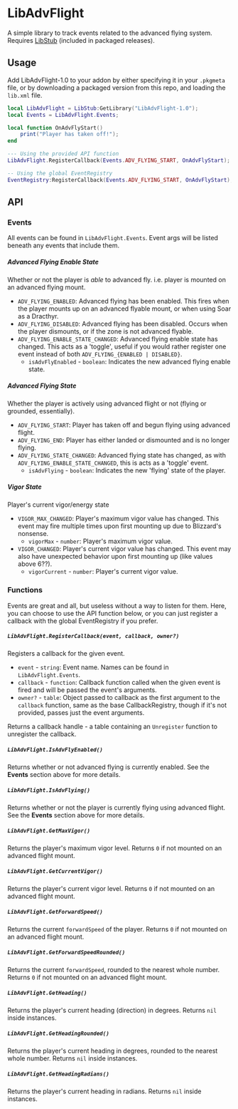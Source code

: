 # LibAdvFlight

A simple library to track events related to the advanced flying system. Requires [LibStub](https://www.curseforge.com/wow/addons/libstub) (included in packaged releases).

## Usage

Add LibAdvFlight-1.0 to your addon by either specifying it in your `.pkgmeta` file, or by downloading a packaged version from this repo, and loading the `lib.xml` file.
```lua
local LibAdvFlight = LibStub:GetLibrary("LibAdvFlight-1.0");
local Events = LibAdvFlight.Events;

local function OnAdvFlyStart()
    print("Player has taken off!");
end

--- Using the provided API function
LibAdvFlight.RegisterCallback(Events.ADV_FLYING_START, OnAdvFlyStart);

-- Using the global EventRegistry
EventRegistry:RegisterCallback(Events.ADV_FLYING_START, OnAdvFlyStart);
```

## API

### Events
All events can be found in `LibAdvFlight.Events`. Event args will be listed beneath any events that include them.

##### Advanced Flying Enable State
Whether or not the player is *able* to advanced fly. i.e. player is mounted on an advanced flying mount.
- `ADV_FLYING_ENABLED`: Advanced flying has been enabled. This fires when the player mounts up on an advanced flyable mount, or when using Soar as a Dracthyr.
- `ADV_FLYING_DISABLED`: Advanced flying has been disabled. Occurs when the player dismounts, or if the zone is not advanced flyable.
- `ADV_FLYING_ENABLE_STATE_CHANGED`: Advanced flying enable state has changed. This acts as a 'toggle', useful if you would rather register one event instead of both `ADV_FLYING_{ENABLED | DISABLED}`.
    - `isAdvFlyEnabled` - `boolean`: Indicates the new advanced flying enable state.

##### Advanced Flying State
Whether the player is actively using advanced flight or not (flying or grounded, essentially).
- `ADV_FLYING_START`: Player has taken off and begun flying using advanced flight.
- `ADV_FLYING_END`: Player has either landed or dismounted and is no longer flying.
- `ADV_FLYING_STATE_CHANGED`: Advanced flying state has changed, as with `ADV_FLYING_ENABLE_STATE_CHANGED`, this is acts as a 'toggle' event.
    - `isAdvFlying` - `boolean`: Indicates the new 'flying' state of the player.

##### Vigor State
Player's current vigor/energy state
- `VIGOR_MAX_CHANGED`: Player's maximum vigor value has changed. This event may fire multiple times upon first mounting up due to Blizzard's nonsense.
    - `vigorMax` - `number`: Player's maximum vigor value.
- `VIGOR_CHANGED`: Player's current vigor value has changed. This event may also have unexpected behavior upon first mounting up (like values above 6??).
    - `vigorCurrent` - `number`: Player's current vigor value.

### Functions
Events are great and all, but useless without a way to listen for them. Here, you can choose to use the API function below, or you can just register a callback with the global EventRegistry if you prefer.

##### `LibAdvFlight.RegisterCallback(event, callback, owner?)`
Registers a callback for the given event.
- `event` - `string`: Event name. Names can be found in `LibAdvFlight.Events`.
- `callback` - `function`: Callback function called when the given event is fired and will be passed the event's arguments.
- `owner?` - `table`: Object passed to callback as the first argument to the `callback` function, same as the base CallbackRegistry, though if it's not provided, passes just the event arguments.

Returns a callback handle - a table containing an `Unregister` function to unregister the callback.

##### `LibAdvFlight.IsAdvFlyEnabled()`
Returns whether or not advanced flying is currently enabled. See the **Events** section above for more details.

##### `LibAdvFlight.IsAdvFlying()`
Returns whether or not the player is currently flying using advanced flight. See the **Events** section above for more details.

##### `LibAdvFlight.GetMaxVigor()`
Returns the player's maximum vigor level. Returns `0` if not mounted on an advanced flight mount.

##### `LibAdvFlight.GetCurrentVigor()`
Returns the player's current vigor level. Returns `0` if not mounted on an advanced flight mount.

##### `LibAdvFlight.GetForwardSpeed()`
Returns the current `forwardSpeed` of the player. Returns `0` if not mounted on an advanced flight mount.

##### `LibAdvFlight.GetForwardSpeedRounded()`
Returns the current `forwardSpeed`, rounded to the nearest whole number. Returns `0` if not mounted on an advanced flight mount.

##### `LibAdvFlight.GetHeading()`
Returns the player's current heading (direction) in degrees. Returns `nil` inside instances.

##### `LibAdvFlight.GetHeadingRounded()`
Returns the player's current heading in degrees, rounded to the nearest whole number. Returns `nil` inside instances.

##### `LibAdvFlight.GetHeadingRadians()`
Returns the player's current heading in radians. Returns `nil` inside instances.
